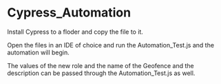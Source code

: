 # Cypress_Automation

Install Cypress to a floder and copy the file to it.

Open the files in an IDE of choice and run the Automation_Test.js and the automation will begin.

The values of the new role and the name of the Geofence and the description can be passed through the Automation_Test.js as well.
